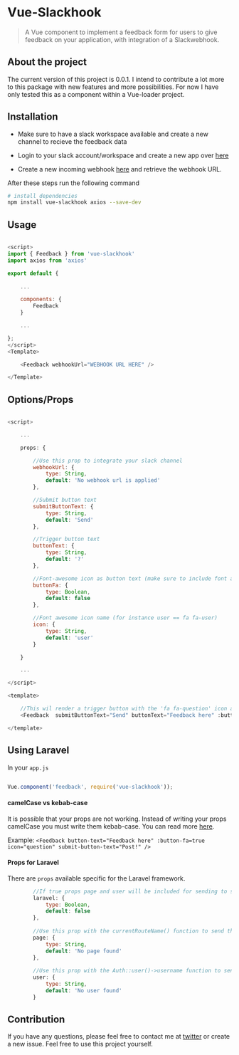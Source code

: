 # Vue-Slackhook

> A Vue component to implement a feedback form for users to give feedback on your application, with integration of a Slackwebhook.

## About the project

The current version of this project is 0.0.1. I intend to contribute a lot more to this package with new features and more possibilities. For now I have only tested this as a component within a Vue-loader project.

## Installation

- Make sure to have a slack workspace available and create a new channel to recieve the feedback data

- Login to your slack account/workspace and create a new app over [here](https://api.slack.com/apps?new_app=1)

- Create a new incoming webhook [here](https://my.slack.com/services/new/incoming-webhook/) and retrieve the webhook URL.

After these steps run the following command

``` bash
# install dependencies
npm install vue-slackhook axios --save-dev
```

## Usage

```javascript

<script>
import { Feedback } from 'vue-slackhook'
import axios from 'axios'

export default {
    
    ...

    components: {
        Feedback
    }

    ...

};
</script>
<Template>

    <Feedback webhookUrl="WEBHOOK URL HERE" />

</Template>
```

## Options/Props

```javascript

<script>

    ...

    props: {

        //Use this prop to integrate your slack channel
        webhookUrl: {
            type: String,
            default: 'No webhook url is applied'
        },

        //Submit button text
        submitButtonText: {
            type: String,
            default: 'Send'
        },

        //Trigger button text
        buttonText: {
            type: String,
            default: '?'
        },

        //Font-awesome icon as button text (make sure to include font awesome)
        buttonFa: {
            type: Boolean,
            default: false
        },

        //Font awesome icon name (for instance user == fa fa-user)
        icon: {
            type: String,
            default: 'user'
        }

    }

    ...

</script>

<template>

    //This wil render a trigger button with the 'fa fa-question' icon and a submit button that says 'Send'
    <Feedback  submitButtonText="Send" buttonText="Feedback here" :buttonFA="true"  icon="question" />

</template>    

```

## Using Laravel

In your `app.js`

```javascript

Vue.component('feedback', require('vue-slackhook'));

```

#### camelCase vs kebab-case

It is possible that your props are not working. Instead of writing your props camelCase you must write them kebab-case. You can read more [here](https://vuejs.org/v2/guide/components.html#camelCase-vs-kebab-case). 

Example: `<Feedback button-text="Feedback here" :button-fa=true icon="question" submit-button-text="Post!" />`

#### Props for Laravel

There are `props` available specific for the Laravel framework.

```javascript
        //If true props page and user will be included for sending to slack
        laravel: {
            type: Boolean,
            default: false
        },
        
        //Use this prop with the currentRouteName() function to send the current route
        page: {
            type: String,
            default: 'No page found'
        },
        
        //Use this prop with the Auth::user()->username function to send the logged in user
        user: {
            type: String,
            default: 'No user found'
        }

```

## Contribution

If you have any questions, please feel free to contact me at [twitter](https://twitter.com/glenngijsberts) or create a new issue. Feel free to use this project yourself.